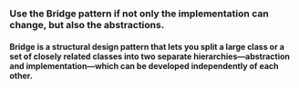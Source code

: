 ### Use the Bridge pattern if not only the implementation can change, but also the abstractions.
#### Bridge is a structural design pattern that lets you split a large class or a set of closely related classes into two separate hierarchies—abstraction and implementation—which can be developed independently of each other.